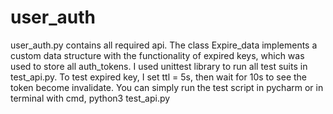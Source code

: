 # user_auth

user_auth.py contains all required api. 
The class Expire_data implements a custom data structure with the functionality of expired keys, 
which was used to store all auth_tokens. I used unittest library to run all test suits in test_api.py.
To test expired key, I set ttl = 5s, then wait for 10s to see the token become invalidate.
You can simply run the test script in pycharm or in terminal with cmd, python3 test_api.py

